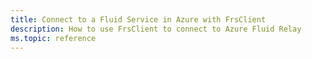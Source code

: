 ```yaml
---
title: Connect to a Fluid Service in Azure with FrsClient
description: How to use FrsClient to connect to Azure Fluid Relay
ms.topic: reference
---
```

